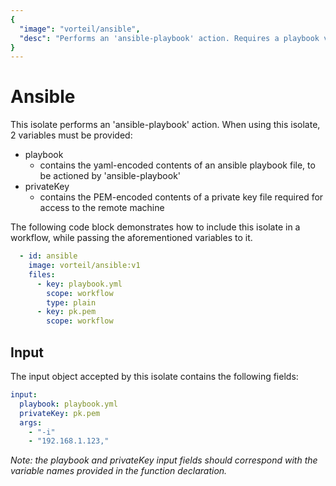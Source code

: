 ```yaml
---
{
  "image": "vorteil/ansible",
  "desc": "Performs an 'ansible-playbook' action. Requires a playbook variable, and a private key (PEM) variable."
}
---
```


# Ansible

This isolate performs an 'ansible-playbook' action. When using this isolate, 2 variables must be provided:

- playbook
  - contains the yaml-encoded contents of an ansible playbook file, to be actioned by 'ansible-playbook'
- privateKey
  - contains the PEM-encoded contents of a private key file required for access to the remote machine

The following code block demonstrates how to include this isolate in a workflow, while passing the aforementioned variables to it.

```yaml
  - id: ansible
    image: vorteil/ansible:v1
    files:
      - key: playbook.yml
        scope: workflow
        type: plain
      - key: pk.pem
        scope: workflow
```

## Input

The input object accepted by this isolate contains the following fields:

```yaml
input:
  playbook: playbook.yml
  privateKey: pk.pem
  args:
    - "-i"
    - "192.168.1.123,"
```

*Note: the playbook and privateKey input fields should correspond with the variable names provided in the function declaration.*

